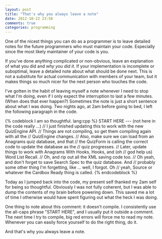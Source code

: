 ```yaml
---
layout: post
title: "That's why you always leave a note"
date: 2012-10-22 23:50
comments: true
categories: programming
---
```

One of the nicest things you can do as a programmer is to leave detailed notes
for the future programmers who must maintain your code. Especially since the
most likely maintainer of your code is you.

If you've done anything complicated or non-obvious, leave an explanation of
what you did and _why you did it_. If your implementation is incomplete or
suboptimal, leave a detailed note about what should be done next. This is not
a substitute for actual communication with members of your team, but it makes
things so much nicer for the next person who touches the code.

I've gotten in the habit of leaving myself a note whenever I need to stop what
I'm doing, even if I only expect the interruption to last a few minutes. (When
does that ever happen?) Sometimes the note is just a short sentence about what
I was doing. Two nights ago, at 2am before going to bed, I left the following
paragraph in the code.

{% codeblock I am so thoughtful. lang:cpp %}
    START HERE --- (not here in the code really ...)
    // I just finished updating this to work with the new QuizEngine API.
    // Things are not compiling, so get them compiling again with all the
    // QuizEngine changes.
    // Also, make sure we can load from an Anagrams quiz database, and that
    // the QuizForm is calling the correct code to update the database as the
    // quiz progresses.
    // Later, update things to work with Anagrams With Hooks, Hooks, and (oh
    // god help us) Word List Recall.
    // Oh, and rip out all the XML saving code too.
    // Oh yeah, and don't forget to save Search Spec to the quiz database. And
    // probably some other thing I'm forgetting, like ... well, I forgot. Oh
    // yeah, Source or whatever the Cardbox Ready thing is called.
{% endcodeblock %}

Today as I jumped back into the code, my present self thanked my 2am self for
being so thoughtful. Obviously I was not fully coherent, but I was able to
dump the contents of my brain before powering down. This saved me a lot of
time I otherwise would have spent figuring out what the heck I was doing.

One thing to note about this comment: it doesn't compile. I consistently use
the all-caps phrase "START HERE", and I usually put it outside a comment. The
next time I try to compile, big red errors will force me to read my note.
Whenever you can easily force yourself to do the right thing, do it.

And that's why you always leave a note.

